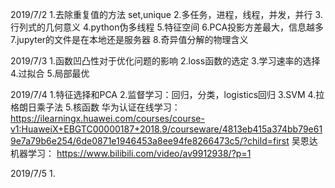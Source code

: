 2019/7/2
1.去除重复值的方法 set,unique
2.多任务，进程，线程，并发，并行
3.行列式的几何意义
4.python伪多线程
5.特征空间
6.PCA投影方差最大，信息越多
7.jupyter的文件是在本地还是服务器
8.奇异值分解的物理含义

2019/7/3
1.函数凹凸性对于优化问题的影响
2.loss函数的选定
3.学习速率的选择
4.过拟合
5.局部最优

2019/7/4
1.特征选择和PCA
2.监督学习：回归，分类，logistics回归
3.SVM
4.拉格朗日乘子法
5.核函数
华为认证在线学习：
https://ilearningx.huawei.com/courses/course-v1:HuaweiX+EBGTC00000187+2018.9/courseware/4813eb415a374bb79e619e7a79b6e254/6de0871e1946453a8ee94fe8266473c5/?child=first
吴恩达机器学习：
https://www.bilibili.com/video/av9912938/?p=1

2019/7/5
1.
